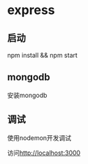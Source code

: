 # express
## 启动

npm install && npm start


## mongodb

安装mongodb

## 调试

使用nodemon开发调试

访问[http://localhost:3000](http://localhost:3000)
